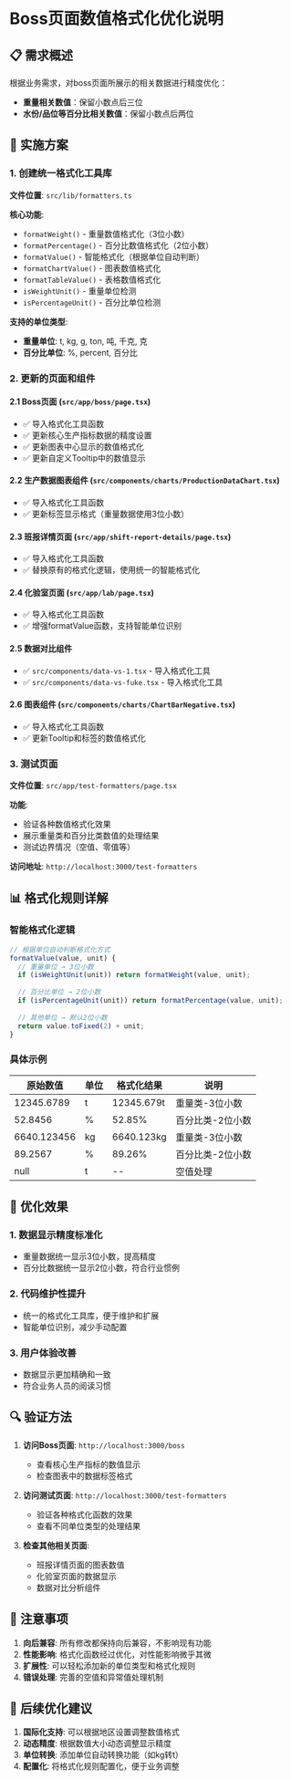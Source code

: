 # Boss页面数值格式化优化说明

## 📋 需求概述

根据业务需求，对boss页面所展示的相关数据进行精度优化：
- **重量相关数值**：保留小数点后三位
- **水份/品位等百分比相关数值**：保留小数点后两位

## 🔧 实施方案

### 1. 创建统一格式化工具库

**文件位置**: `src/lib/formatters.ts`

**核心功能**:
- `formatWeight()` - 重量数值格式化（3位小数）
- `formatPercentage()` - 百分比数值格式化（2位小数）
- `formatValue()` - 智能格式化（根据单位自动判断）
- `formatChartValue()` - 图表数值格式化
- `formatTableValue()` - 表格数值格式化
- `isWeightUnit()` - 重量单位检测
- `isPercentageUnit()` - 百分比单位检测

**支持的单位类型**:
- **重量单位**: t, kg, g, ton, 吨, 千克, 克
- **百分比单位**: %, percent, 百分比

### 2. 更新的页面和组件

#### 2.1 Boss页面 (`src/app/boss/page.tsx`)
- ✅ 导入格式化工具函数
- ✅ 更新核心生产指标数据的精度设置
- ✅ 更新图表中心显示的数值格式化
- ✅ 更新自定义Tooltip中的数值显示

#### 2.2 生产数据图表组件 (`src/components/charts/ProductionDataChart.tsx`)
- ✅ 导入格式化工具函数
- ✅ 更新标签显示格式（重量数据使用3位小数）

#### 2.3 班报详情页面 (`src/app/shift-report-details/page.tsx`)
- ✅ 导入格式化工具函数
- ✅ 替换原有的格式化逻辑，使用统一的智能格式化

#### 2.4 化验室页面 (`src/app/lab/page.tsx`)
- ✅ 导入格式化工具函数
- ✅ 增强formatValue函数，支持智能单位识别

#### 2.5 数据对比组件
- ✅ `src/components/data-vs-1.tsx` - 导入格式化工具
- ✅ `src/components/data-vs-fuke.tsx` - 导入格式化工具

#### 2.6 图表组件 (`src/components/charts/ChartBarNegative.tsx`)
- ✅ 导入格式化工具函数
- ✅ 更新Tooltip和标签的数值格式化

### 3. 测试页面

**文件位置**: `src/app/test-formatters/page.tsx`

**功能**: 
- 验证各种数值格式化效果
- 展示重量类和百分比类数值的处理结果
- 测试边界情况（空值、零值等）

**访问地址**: `http://localhost:3000/test-formatters`

## 📊 格式化规则详解

### 智能格式化逻辑

```typescript
// 根据单位自动判断格式化方式
formatValue(value, unit) {
  // 重量单位 → 3位小数
  if (isWeightUnit(unit)) return formatWeight(value, unit);
  
  // 百分比单位 → 2位小数  
  if (isPercentageUnit(unit)) return formatPercentage(value, unit);
  
  // 其他单位 → 默认2位小数
  return value.toFixed(2) + unit;
}
```

### 具体示例

| 原始数值 | 单位 | 格式化结果 | 说明 |
|---------|------|-----------|------|
| 12345.6789 | t | 12345.679t | 重量类-3位小数 |
| 52.8456 | % | 52.85% | 百分比类-2位小数 |
| 6640.123456 | kg | 6640.123kg | 重量类-3位小数 |
| 89.2567 | % | 89.26% | 百分比类-2位小数 |
| null | t | -- | 空值处理 |

## 🎯 优化效果

### 1. 数据显示精度标准化
- 重量数据统一显示3位小数，提高精度
- 百分比数据统一显示2位小数，符合行业惯例

### 2. 代码维护性提升
- 统一的格式化工具库，便于维护和扩展
- 智能单位识别，减少手动配置

### 3. 用户体验改善
- 数据显示更加精确和一致
- 符合业务人员的阅读习惯

## 🔍 验证方法

1. **访问Boss页面**: `http://localhost:3000/boss`
   - 查看核心生产指标的数值显示
   - 检查图表中的数据标签格式

2. **访问测试页面**: `http://localhost:3000/test-formatters`
   - 验证各种格式化函数的效果
   - 查看不同单位类型的处理结果

3. **检查其他相关页面**:
   - 班报详情页面的图表数值
   - 化验室页面的数据显示
   - 数据对比分析组件

## 📝 注意事项

1. **向后兼容**: 所有修改都保持向后兼容，不影响现有功能
2. **性能影响**: 格式化函数经过优化，对性能影响微乎其微
3. **扩展性**: 可以轻松添加新的单位类型和格式化规则
4. **错误处理**: 完善的空值和异常值处理机制

## 🚀 后续优化建议

1. **国际化支持**: 可以根据地区设置调整数值格式
2. **动态精度**: 根据数值大小动态调整显示精度
3. **单位转换**: 添加单位自动转换功能（如kg转t）
4. **配置化**: 将格式化规则配置化，便于业务调整
